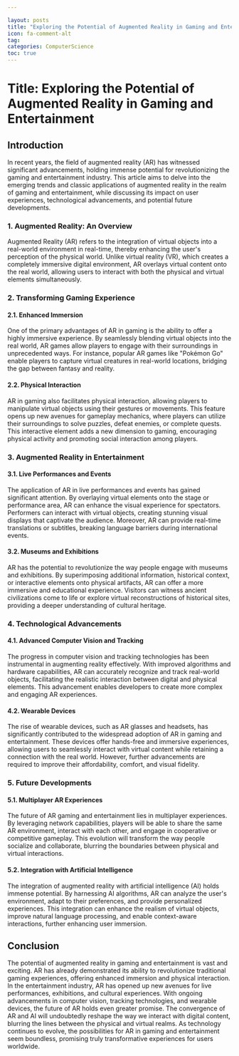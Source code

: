 ```yaml
---

layout: posts
title: "Exploring the Potential of Augmented Reality in Gaming and Entertainment"
icon: fa-comment-alt
tag:      
categories: ComputerScience
toc: true
---
```




# Title: Exploring the Potential of Augmented Reality in Gaming and Entertainment

## Introduction

In recent years, the field of augmented reality (AR) has witnessed significant advancements, holding immense potential for revolutionizing the gaming and entertainment industry. This article aims to delve into the emerging trends and classic applications of augmented reality in the realm of gaming and entertainment, while discussing its impact on user experiences, technological advancements, and potential future developments.

### 1. Augmented Reality: An Overview

Augmented Reality (AR) refers to the integration of virtual objects into a real-world environment in real-time, thereby enhancing the user's perception of the physical world. Unlike virtual reality (VR), which creates a completely immersive digital environment, AR overlays virtual content onto the real world, allowing users to interact with both the physical and virtual elements simultaneously.

### 2. Transforming Gaming Experience

#### 2.1. Enhanced Immersion

One of the primary advantages of AR in gaming is the ability to offer a highly immersive experience. By seamlessly blending virtual objects into the real world, AR games allow players to engage with their surroundings in unprecedented ways. For instance, popular AR games like "Pokémon Go" enable players to capture virtual creatures in real-world locations, bridging the gap between fantasy and reality.

#### 2.2. Physical Interaction

AR in gaming also facilitates physical interaction, allowing players to manipulate virtual objects using their gestures or movements. This feature opens up new avenues for gameplay mechanics, where players can utilize their surroundings to solve puzzles, defeat enemies, or complete quests. This interactive element adds a new dimension to gaming, encouraging physical activity and promoting social interaction among players.

### 3. Augmented Reality in Entertainment

#### 3.1. Live Performances and Events

The application of AR in live performances and events has gained significant attention. By overlaying virtual elements onto the stage or performance area, AR can enhance the visual experience for spectators. Performers can interact with virtual objects, creating stunning visual displays that captivate the audience. Moreover, AR can provide real-time translations or subtitles, breaking language barriers during international events.

#### 3.2. Museums and Exhibitions

AR has the potential to revolutionize the way people engage with museums and exhibitions. By superimposing additional information, historical context, or interactive elements onto physical artifacts, AR can offer a more immersive and educational experience. Visitors can witness ancient civilizations come to life or explore virtual reconstructions of historical sites, providing a deeper understanding of cultural heritage.

### 4. Technological Advancements

#### 4.1. Advanced Computer Vision and Tracking

The progress in computer vision and tracking technologies has been instrumental in augmenting reality effectively. With improved algorithms and hardware capabilities, AR can accurately recognize and track real-world objects, facilitating the realistic interaction between digital and physical elements. This advancement enables developers to create more complex and engaging AR experiences.

#### 4.2. Wearable Devices

The rise of wearable devices, such as AR glasses and headsets, has significantly contributed to the widespread adoption of AR in gaming and entertainment. These devices offer hands-free and immersive experiences, allowing users to seamlessly interact with virtual content while retaining a connection with the real world. However, further advancements are required to improve their affordability, comfort, and visual fidelity.

### 5. Future Developments

#### 5.1. Multiplayer AR Experiences

The future of AR gaming and entertainment lies in multiplayer experiences. By leveraging network capabilities, players will be able to share the same AR environment, interact with each other, and engage in cooperative or competitive gameplay. This evolution will transform the way people socialize and collaborate, blurring the boundaries between physical and virtual interactions.

#### 5.2. Integration with Artificial Intelligence

The integration of augmented reality with artificial intelligence (AI) holds immense potential. By harnessing AI algorithms, AR can analyze the user's environment, adapt to their preferences, and provide personalized experiences. This integration can enhance the realism of virtual objects, improve natural language processing, and enable context-aware interactions, further enhancing user immersion.

## Conclusion

The potential of augmented reality in gaming and entertainment is vast and exciting. AR has already demonstrated its ability to revolutionize traditional gaming experiences, offering enhanced immersion and physical interaction. In the entertainment industry, AR has opened up new avenues for live performances, exhibitions, and cultural experiences. With ongoing advancements in computer vision, tracking technologies, and wearable devices, the future of AR holds even greater promise. The convergence of AR and AI will undoubtedly reshape the way we interact with digital content, blurring the lines between the physical and virtual realms. As technology continues to evolve, the possibilities for AR in gaming and entertainment seem boundless, promising truly transformative experiences for users worldwide.